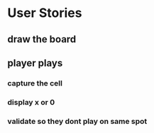 # User Stories
## draw the board
## player plays
  ### capture the cell
  ### display x or 0
  ### validate so they dont play on same spot



